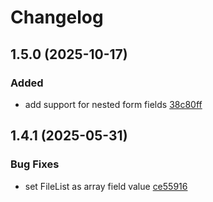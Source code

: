 # Changelog

## 1.5.0 (2025-10-17)

### Added

- add support for nested form fields [38c80ff](https://github.com/tatsmaki/solid-hook-form/commit/38c80ffc02e3f453584b3dbd035d795a2b9cd9bf)

## 1.4.1 (2025-05-31)

### Bug Fixes

- set FileList as array field value [ce55916](https://github.com/tatsmaki/solid-hook-form/commit/ce5591643f6ab04f706b0da6a798ea4e6f6ae1a5)
